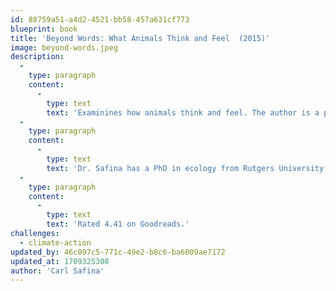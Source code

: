 ```yaml
---
id: 88759a51-a4d2-4521-bb58-457a631cf773
blueprint: book
title: 'Beyond Words: What Animals Think and Feel  (2015)'
image: beyond-words.jpeg
description:
  -
    type: paragraph
    content:
      -
        type: text
        text: 'Examinines how animals think and feel. The author is a professor and ecologist at Columbia University in New York City. Based on the lives of elephants, wolves, and killer whales, it is a humbling investigation into the ways in which humans have dramatically misunderstood — at our intense peril — how our fellow riders on Earth make their well considered way in life.    '
  -
    type: paragraph
    content:
      -
        type: text
        text: 'Dr. Safina has a PhD in ecology from Rutgers University. He is the inaugural holder of the endowed chair for nature and humanity at Stony Brook University, where he co-chairs the steering committee of the Alan Alda Center for Communicating Science and is founding president of the not-for-profit organization, The Safina Center. He hosted the 10-part PBS series Saving the Ocean with Carl Safina.'
  -
    type: paragraph
    content:
      -
        type: text
        text: 'Rated 4.41 on Goodreads.'
challenges:
  - climate-action
updated_by: 46c097c5-771c-49e2-b8c6-ba6009ae7172
updated_at: 1709325308
author: 'Carl Safina'
---
```


